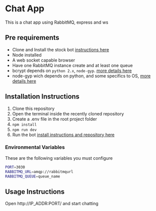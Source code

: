 # Chat App
This is a chat app using RabbitMQ, express and ws

## Pre requirements

- Clone and Install the stock bot [instructions here](https://github.com/guitartsword/chat-stock-bot)
- Node installed
- A web socket capable browser
- Have one RabbitMQ instance create and at least one queue
- bcrypt depends on `python 2.x`, `node-gyp`. [more details here](https://github.com/kelektiv/node.bcrypt.js)
- node-gyp wich depends on python, and some specifics to OS, [more details here](https://github.com/nodejs/node-gyp)


## Installation Instructions

1. Clone this repository
2. Open the terminal inside the recently cloned repository
3. Create a .env file in the root project folder
4. `npm install`
5. `npm run dev`
6. Run the bot [install instructions and repository here](https://github.com/guitartsword/chat-stock-bot)

### Environmental Variables

These are the following variables you must configure

```sh
PORT=3030
RABBITMQ_URL=amqp://rabbitmqurl
RABBITMQ_QUEUE=queue_name
```

## Usage Instructions

Open http://IP_ADDR:PORT/ and start chatting
